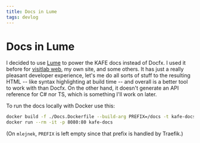 ```yaml
---
title: Docs in Lume
tags: devlog
---
```


# Docs in Lume

I decided to use [Lume](https://lume.land) to power the KAFE docs instead of Docfx.
I used it before for [visitlab web](https://visitlab.fi.muni.cz/), my own site, and some others.
It has just a really pleasant developer experience, let's me do all sorts of stuff to the resulting HTML -- like syntax highlighting at build time -- and overall is a better tool to work with than Docfx.
On the other hand, it doesn't generate an API reference for C# nor TS, which is something I'll work on later.

To run the docs locally with Docker use this:

```bash
docker build -f ./Docs.Dockerfile --build-arg PREFIX=/docs -t kafe-docs .
docker run --rm -it -p 8080:80 kafe-docs
```

(On `mlejnek`, `PREFIX` is left empty since that prefix is handled by Traefik.)
